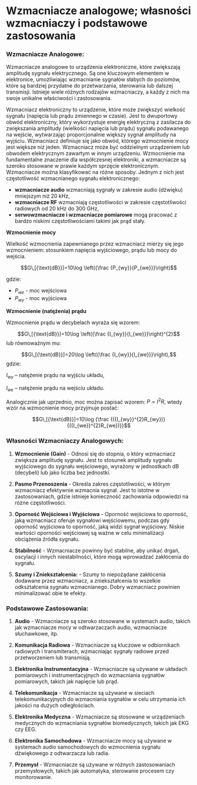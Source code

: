 # Wzmacniacze analogowe; własności wzmacniaczy i podstawowe zastosowania

### Wzmacniacze Analogowe:

Wzmacniacze analogowe to urządzenia elektroniczne, które zwiększają amplitudę sygnału elektrycznego. Są one kluczowym elementem w elektronice, umożliwiając wzmacnianie sygnałów słabych do poziomów, które są bardziej przydatne do przetwarzania, sterowania lub dalszej transmisji. Istnieje wiele różnych rodzajów wzmacniaczy, a każdy z nich ma swoje unikalne właściwości i zastosowania.

Wzmacniacz elektroniczny to urządzenie, które może zwiększyć wielkość sygnału (napięcia lub prądu zmiennego w czasie). Jest to dwuportowy obwód elektroniczny, który wykorzystuje energię elektryczną z zasilacza do zwiększania amplitudy (wielkości napięcia lub prądu) sygnału podawanego na wejście, wytwarzając proporcjonalnie większy sygnał amplitudy na wyjściu. Wzmacniacz definiuje się jako obwód, którego wzmocnienie mocy jest większe niż jeden. Wzmacniacz może być oddzielnym urządzeniem lub obwodem elektrycznym zawartym w innym urządzeniu. Wzmocnienie ma fundamentalne znaczenie dla współczesnej elektroniki, a wzmacniacze są szeroko stosowane w prawie każdym sprzęcie elektronicznym. Wzmacniacze można klasyfikować na różne sposoby. Jednym z nich jest częstotliwość wzmacnianego sygnału elektronicznego:
- **wzmacniacze audio** wzmacniają sygnały w zakresie audio (dźwięku) mniejszym niż 20 kHz, 
- **wzmacniacze RF** wzmacniają częstotliwości w zakresie częstotliwości radiowych od 20 kHz do 300 GHz, 
- **serwowzmacniacze i wzmacniacze pomiarowe** mogą pracować z bardzo niskimi częstotliwościami takimi jak prąd stały. 
 
**Wzmocnienie mocy**

Wielkość wzmocnienia zapewnianego przez wzmacniacz mierzy się jego wzmocnieniem: stosunkiem napięcia wyjściowego, prądu lub mocy do wejścia. 

$$G\,[{\text{dB}}]=10\log \left({\frac {P_{wy}}{P_{we}}}\right)$$

gdzie:
- $P_{we}$ - moc wejściowa
- $P_{wy}$ - moc wyjściowa
  
**Wzmocnienie (natężenia) prądu**

Wzmocnienie prądu w decybelach wyraża się wzorem:

$$G\,[{\text{dB}}]=10\log \left({\frac {I_{wy}}{I_{we}}}\right)^{2}$$
lub równoważnym mu:

$$G\,[{\text{dB}}]=20\log \left({\frac {I_{wy}}{I_{we}}}\right),$$
gdzie:

$I_{wy}$ – natężenie prądu na wyjściu układu,

$I_{we}$ – natężenie prądu na wejściu układu.

Analogicznie jak uprzednio, moc można zapisać wzorem: 
$P=I^{2}R,$ wtedy wzór na wzmocnienie mocy przyjmuje postać:

$$G\,[{\text{dB}}]=10\log {\frac {({I_{wy}}^{2}R_{wy})}{({I_{we}}^{2}R_{we})}}$$


### Własności Wzmacniaczy Analogowych:

1. **Wzmocnienie (Gain)** - Odnosi się do stopnia, o który wzmacniacz zwiększa amplitudę sygnału. Jest to stosunek amplitudy sygnału wyjściowego do sygnału wejściowego, wyrażony w jednostkach dB (decybeli) lub jako liczba bez jednostki.

2. **Pasmo Przenoszenia** - Określa zakres częstotliwości, w którym wzmacniacz efektywnie wzmacnia sygnał. Jest to istotne w zastosowaniach, gdzie istnieje konieczność zachowania odpowiedzi na różne częstotliwości.

3. **Oporność Wejściowa i Wyjściowa** - Oporność wejściowa to oporność, jaką wzmacniacz oferuje sygnałowi wejściowemu, podczas gdy oporność wyjściowa to oporność, jaką widzi sygnał wyjściowy. Niskie wartości oporności wejściowej są ważne w celu minimalizacji obciążenia źródła sygnału.

4. **Stabilność** - Wzmacniacze powinny być stabilne, aby unikać drgań, oscylacji i innych niestabilności, które mogą wprowadzać zakłócenia do sygnału.

5. **Szumy i Zniekształcenia:** - Szumy to niepożądane zakłócenia dodawane przez wzmacniacz, a zniekształcenia to wszelkie odkształcenia sygnału wzmacnianego. Dobry wzmacniacz powinien minimalizować obie te efekty.

### Podstawowe Zastosowania:

1. **Audio** - Wzmacniacze są szeroko stosowane w systemach audio, takich jak wzmacniacze mocy w odtwarzaczach audio, wzmacniacze słuchawkowe, itp.

2. **Komunikacja Radiowa** - Wzmacniacze są kluczowe w odbiornikach radiowych i transmiterach, wzmacniając sygnały radiowe przed przetworzeniem lub transmisją.

3. **Elektronika Instrumentacyjna** - Wzmacniacze są używane w układach pomiarowych i instrumentacyjnych do wzmacniania sygnałów pomiarowych, takich jak napięcie lub prąd.

4. **Telekomunikacja** - Wzmacniacze są używane w sieciach telekomunikacyjnych do wzmacniania sygnałów w celu utrzymania ich jakości na dużych odległościach.

5. **Elektronika Medyczna** - Wzmacniacze są stosowane w urządzeniach medycznych do wzmacniania sygnałów biomedycznych, takich jak EKG czy EEG.

6. **Elektronika Samochodowa** - Wzmacniacze mocy są używane w systemach audio samochodowych do wzmocnienia sygnału dźwiękowego z odtwarzacza lub radia.

7. **Przemysł** - Wzmacniacze są używane w różnych zastosowaniach przemysłowych, takich jak automatyka, sterowanie procesem czy monitorowanie.

